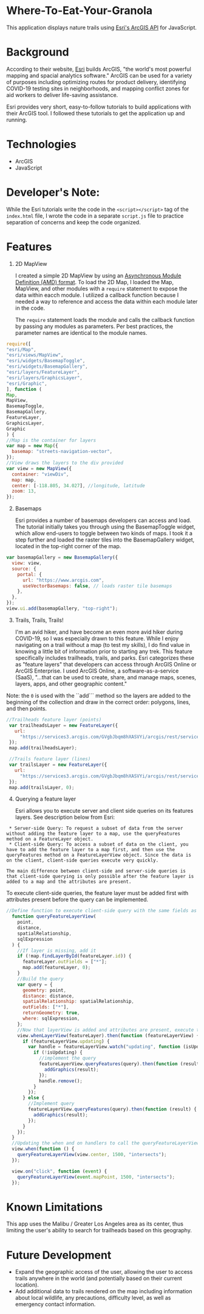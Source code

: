 # Where-To-Eat-Your-Granola
This application displays nature trails using [Esri's ArcGIS API](https://developers.arcgis.com) for JavaScript.

# Background
According to their website, [Esri](https://www.esri.com) builds ArcGIS, "the world's most powerful mapping and spacial analytics software." ArcGIS can be used for a variety of purposes including optimizing routes for product delivery, identifying COVID-19 testing sites in neighborhoods, and mapping conflict zones for aid workers to deliver life-saving assistance. 

Esri provides very short, easy-to-follow tutorials to build applications with their ArcGIS tool. I followed these tutorials to get the application up and running. 

# Technologies
* ArcGIS
* JavaScript

# Developer's Note:
While the Esri tutorials write the code in the ```<script></script>``` tag of the ```index.html``` file, I wrote the code in a separate ```script.js``` file to practice separation of concerns and keep the code organized.

# Features
1. 2D MapView
  
    I created a simple 2D MapView by using an [Asynchronous Module Definition (AMD) format](https://dojotoolkit.org/documentation/tutorials/1.10/modules/index.html). To load the 2D Map, I loaded the Map, MapView, and other modules with a ```require``` statement to expose the data within eacch module. I utilized a callback function because I needed a way to reference and access the data within each module later in the code. 

    The ```require``` statement loads the module and calls the callback function by passing any modules as parameters. Per best practices, the parameter names are identical to the module names.

  
  ```js
  require([
  "esri/Map",
  "esri/views/MapView",
  "esri/widgets/BasemapToggle",
  "esri/widgets/BasemapGallery",
  "esri/layers/FeatureLayer",
  "esri/layers/GraphicsLayer",
  "esri/Graphic",
], function (
  Map,
  MapView,
  BasemapToggle,
  BasemapGallery,
  FeatureLayer,
  GraphicsLayer,
  Graphic
) {
  //Map is the container for layers
  var map = new Map({
    basemap: "streets-navigation-vector",
  });
  //View draws the layers to the div provided
  var view = new MapView({
    container: "viewDiv",
    map: map,
    center: [-118.805, 34.027], //longitude, latitude
    zoom: 13,
  });
  ```
2. Basemaps
  
    Esri provides a number of basemaps developers can access and load. The tutorial initially takes you through using the BasemapToggle widget, which allow end-users to toggle between two kinds of maps. I took it a step further and loaded the raster tiles into the BasemapGallery widget, located in the top-right corner of the map.
  ```js 
  var basemapGallery = new BasemapGallery({
    view: view,
    source: {
      portal: {
        url: "https://www.arcgis.com",
        useVectorBasemaps: false, // loads raster tile basemaps
      },
    },
  });
  view.ui.add(basemapGallery, "top-right");
  ```
 3. Trails, Trails, Trails! 
 
    I'm an avid hiker, and have become an even more avid hiker during COVID-19, so I was especially drawn to this feature. While I enjoy navigating on a trail without a map (to test my skills), I do find value in knowing a little bit of information prior to starting any trek. This feature specifically includes trailheads, trails, and parks. Esri categorizes these as "feature layers" that developers can access through ArcGIS Online or ArcGIS Enterprise. I used ArcGIS Online, a software-as-a-service (SaaS), "...that can be used to create, share, and manage maps, scenes, layers, apps, and other geographic content."
 
 Note: the ```0``` is used with the ``add``` method so the layers are added to the beginning of the collection and draw in the correct order: polygons, lines, and then points.
 
 ```js 
 //Trailheads feature layer (points)
  var trailheadsLayer = new FeatureLayer({
    url:
      "https://services3.arcgis.com/GVgbJbqm8hXASVYi/arcgis/rest/services/Trailheads/FeatureServer/0",
  });
  map.add(trailheadsLayer);

  //Trails feature layer (lines)
  var trailsLayer = new FeatureLayer({
    url:
      "https://services3.arcgis.com/GVgbJbqm8hXASVYi/arcgis/rest/services/Trails/FeatureServer/0",
  });
  map.add(trailsLayer, 0);
  ```
 4. Querying a feature layer
 
    Esri allows you to execute server and client side queries on its features layers. See description below from Esri:
``` 
 * Server-side Query: To request a subset of data from the server without adding the feature layer to a map, use the queryFeatures method on a FeatureLayer object.
 * Client-side Query: To access a subset of data on the client, you have to add the feature layer to a map first, and then use the queryFeatures method on a FeatureLayerView object. Since the data is on the client, client-side queries execute very quickly.
 
The main difference between client-side and server-side queries is that client-side querying is only possible after the feature layer is added to a map and the attributes are present.
```

   To execute client-side queries, the feature layer must be added first with attributes present before the query can be implemented. 
```js
//Define function to execute client-side query with the same fields as the server-side query.
  function queryFeatureLayerView(
    point,
    distance,
    spatialRelationship,
    sqlExpression
  ) {
    //If layer is missing, add it
    if (!map.findLayerById(featureLayer.id)) {
      featureLayer.outFields = ["*"];
      map.add(featureLayer, 0);
    }
    //Build the query
    var query = {
      geometry: point,
      distance: distance,
      spatialRelationship: spatialRelationship,
      outFields: ["*"],
      returnGeometry: true,
      where: sqlExpression,
    };
    //Now that layerView is added and attributes are present, execute the client-side query.
    view.whenLayerView(featureLayer).then(function (featureLayerView) {
      if (featureLayerView.updating) {
        var handle = featureLayerView.watch("updating", function (isUpdating) {
          if (!isUpdating) {
            //implement the query
            featureLayerView.queryFeatures(query).then(function (result) {
              addGraphics(result);
            });
            handle.remove();
          }
        });
      } else {
        //Implement query
        featureLayerView.queryFeatures(query).then(function (result) {
          addGraphics(result);
        });
      }
    });
  }
  //Updating the when and on handlers to call the queryFeatureLayerView function with same parameters
  view.when(function () {
    queryFeatureLayerView(view.center, 1500, "intersects");
  });

  view.on("click", function (event) {
    queryFeatureLayerView(event.mapPoint, 1500, "intersects");
  });
  ```
  
 # Known Limitations
 This app uses the Malibu / Greater Los Angeles area as its center, thus limiting the user's ability to search for trailheads based on this geography.
 
 # Future Development
 * Expand the geographic access of the user, allowing the user to access trails anywhere in the world (and potentially based on their current location).
 * Add additional data to trails rendered on the map including information about local wildlife, any precautions, difficulty level, as well as emergency contact information.
